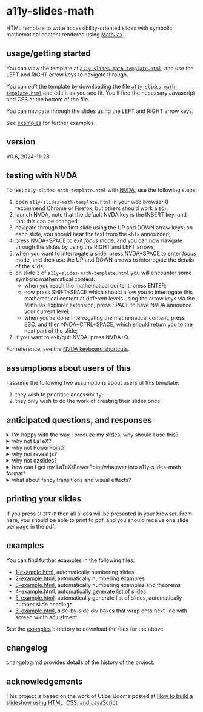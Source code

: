 # a11y-slides-math
HTML template to write accessibility-oriented slides with symbolic mathematical content 
rendered using [MathJax](https://www.mathjax.org/). 

## usage/getting started
You can *view* the template at [`a11y-slides-math-template.html`](https://cmhughes.github.io/a11y-slides-math/a11y-slides-math-template.html), and use the LEFT and RIGHT arrow keys to navigate through.

You can *edit* the template by downloading the file [`a11y-slides-math-template.html`](https://raw.githubusercontent.com/cmhughes/a11y-slides-math/refs/heads/main/a11y-slides-math-template.html) and edit it as you see fit. You'll find the necessary Javascript and CSS at the bottom of the file. 

You can navigate through the slides using the LEFT and RIGHT arrow keys.

See [examples](https://cmhughes.github.io/a11y-slides-math/#examples) for further examples.

## version
V0.6, 2024-11-28

## testing with NVDA
To test `a11y-slides-math-template.html` with [NVDA](https://www.nvaccess.org/download/), use the following steps:

1. open `a11y-slides-math-template.html` in your web browser (I recommend Chrome or Firefox, but others should work also);
2. launch NVDA, note that the default NVDA key is the INSERT key, and that this can be changed;
3. navigate through the first slide using the UP and DOWN arrow keys; on each slide, you should hear the text from the `<h1>` announced;
4. press NVDA+SPACE to exit <i>focus</i> mode, and you can now navigate through the slides by using the RIGHT and LEFT arrows;
5. when you want to interrogate a slide, press NVDA+SPACE to enter <i>focus</i> mode, and then use the UP and DOWN arrows to interrogate the details of the slide;
6. on slide 3 of `a11y-slides-math-template.html` you will encounter some symbolic mathematical content:
    * when you reach the mathematical content, press ENTER;
    * now press SHIFT+SPACE which should allow you to interrogate this mathematical content at different levels using the arrow keys via the MathJax explorer extension; press SPACE to have NVDA announce your current level;
    * when you're done interrogating the mathematical content, press ESC, and then NVDA+CTRL+SPACE, which should 
      return you to the next part of the slide;
7. if you want to exit/quit NVDA, press NVDA+Q.

For reference, see the [NVDA keyboard shortcuts](https://www.nvaccess.org/files/nvdaTracAttachments/455/keycommands%20with%20laptop%20keyboard%20layout.html).

## assumptions about users of this
I assume the following two assumptions about users of this template:

1. they wish to prioritise accessibility;
2. they only wish to do the work of creating their slides once.

## anticipated questions, and responses
<details>
<summary>I'm happy with the way I produce my slides, why should I use this?</summary>

If you're happy with your method, keep using your method, and don't use this template. 
</details>

<details>
<summary>why not LaTeX?</summary>

Before I answer, please understand that I am a supporter of LaTeX; see my tex stackexchange profile at <a href="https://tex.stackexchange.com/users/6621/cmhughes">cmhughes</a>, and <a href="https://github.com/cmhughes/latexindent.pl/">latexindent.pl</a> which I have authored and maintained since 2012.

LaTeX produces pdf files by default. Such pdf files that contain mathematical content will, in general, not be accessible to assistive technology. Authors that choose
to use LaTeX (with classes such as beamer) will have to do the work of creating their slides more than once if they wish to create an accessible version. If you have
a method that you're happy with, stick with it. 
</details>

<details>
<summary>why not PowerPoint?</summary>

I have been unable to create PowerPoint slides that I can navigate with 
assistive technology. If you have an example that works, please do link me to them.
</details>

<details>
<summary>why not reveal js?</summary>

I have been unable to create <a href="https://revealjs.com">reveal.js</a> slides that I can navigate with 
assistive technology. If you have an example that works, please do link me to them.
</details>

<details>
<summary>why not dzslides?</summary>

I have been unable to create <a href="https://github.com/paulrouget/dzslides">dzslides</a> slides that I can navigate with 
assistive technology. If you have an example that works, please do link me to them.
</details>

<details>
<summary>how can I get my LaTeX/PowerPoint/whatever into a11y-slides-math format?</summary>

I have no idea, and that's not what this project is about. I only want to do work once (see assumption 2 in the above), so I *produce* my slides in a11y-slides-math format. 
</details>

<details>
<summary>what about fancy transitions and visual effects?</summary>

a11y-slides-math is not about fancy transitions and visual effects. If you want something 
more visually appealing, you can edit the CSS and Javascript as you see fit, or use 
something like <a href="https://revealjs.com">reveal.js</a> or <a href="https://github.com/paulrouget/dzslides">dzslides</a>. 

a11y-slides-math is deliberately simple HTML with minimal Javascript and CSS, designed to be navigated
with assistive technology.  I intend to keep it that way, prioritising accessibility and screen reader navigability above everything else.

</details>

## printing your slides
If you press `SHIFT+P` then all slides will be presented in your browser. From here, you should be able to print to pdf, and you should receive one slide per page in the pdf.

## examples
You can find further examples in the following files:

* [1-example.html](https://cmhughes.github.io/a11y-slides-math/examples/1-example.html), automatically numbering slides
* [2-example.html](https://cmhughes.github.io/a11y-slides-math/examples/2-example.html), automatically numbering examples
* [3-example.html](https://cmhughes.github.io/a11y-slides-math/examples/3-example.html), automatically numbering examples and theorems
* [4-example.html](https://cmhughes.github.io/a11y-slides-math/examples/4-example.html), automatically generate list of slides
* [5-example.html](https://cmhughes.github.io/a11y-slides-math/examples/5-example.html), automatically generate list of slides, automatically number slide headings
* [6-example.html](https://cmhughes.github.io/a11y-slides-math/examples/6-example.html), side-by-side div boxes that wrap onto next line with screen width adjustment

See the [examples](https://github.com/cmhughes/a11y-slides-math/tree/main/examples) directory to download the files for the above.

## changelog
[changelog.md](docs/changelog.md) provides details of the history of the project.

## acknowledgements
This project is based on the work of Utibe Udoma posted at [How to build a slideshow using HTML, CSS, and JavaScript](https://medium.com/illumination/how-to-build-a-slideshow-using-html-css-and-javascript-977ecbdbf48c)
